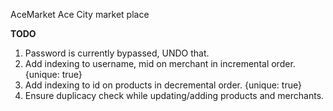 AceMarket
Ace City market place

**TODO**
<ol>
<li>Password is currently bypassed, UNDO that.</li>
<li>Add indexing to username, mid on merchant in incremental order. {unique: true}</li>
<li>Add indexing to id on products in decremental order. {unique: true}</li>
<li>Ensure duplicacy check while updating/adding products and merchants.</li>
</ol>
